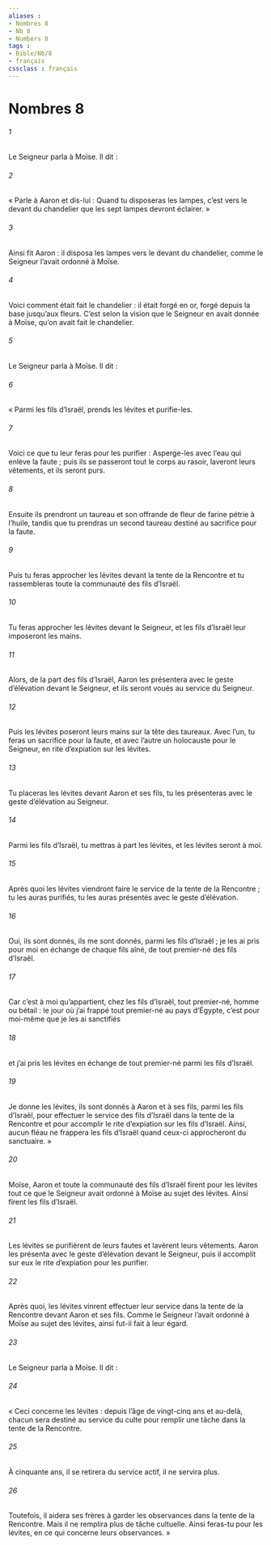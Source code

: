 ```yaml
---
aliases : 
- Nombres 8
- Nb 8
- Numbers 8
tags : 
- Bible/Nb/8
- français
cssclass : français
---
```


# Nombres 8

###### 1
Le Seigneur parla à Moïse. Il dit :
###### 2
« Parle à Aaron et dis-lui : Quand tu disposeras les lampes, c’est vers le devant du chandelier que les sept lampes devront éclairer. »
###### 3
Ainsi fit Aaron : il disposa les lampes vers le devant du chandelier, comme le Seigneur l’avait ordonné à Moïse.
###### 4
Voici comment était fait le chandelier : il était forgé en or, forgé depuis la base jusqu’aux fleurs. C’est selon la vision que le Seigneur en avait donnée à Moïse, qu’on avait fait le chandelier.
###### 5
Le Seigneur parla à Moïse. Il dit :
###### 6
« Parmi les fils d’Israël, prends les lévites et purifie-les.
###### 7
Voici ce que tu leur feras pour les purifier : Asperge-les avec l’eau qui enlève la faute ; puis ils se passeront tout le corps au rasoir, laveront leurs vêtements, et ils seront purs.
###### 8
Ensuite ils prendront un taureau et son offrande de fleur de farine pétrie à l’huile, tandis que tu prendras un second taureau destiné au sacrifice pour la faute.
###### 9
Puis tu feras approcher les lévites devant la tente de la Rencontre et tu rassembleras toute la communauté des fils d’Israël.
###### 10
Tu feras approcher les lévites devant le Seigneur, et les fils d’Israël leur imposeront les mains.
###### 11
Alors, de la part des fils d’Israël, Aaron les présentera avec le geste d’élévation devant le Seigneur, et ils seront voués au service du Seigneur.
###### 12
Puis les lévites poseront leurs mains sur la tête des taureaux. Avec l’un, tu feras un sacrifice pour la faute, et avec l’autre un holocauste pour le Seigneur, en rite d’expiation sur les lévites.
###### 13
Tu placeras les lévites devant Aaron et ses fils, tu les présenteras avec le geste d’élévation au Seigneur.
###### 14
Parmi les fils d’Israël, tu mettras à part les lévites, et les lévites seront à moi.
###### 15
Après quoi les lévites viendront faire le service de la tente de la Rencontre ; tu les auras purifiés, tu les auras présentés avec le geste d’élévation.
###### 16
Oui, ils sont donnés, ils me sont donnés, parmi les fils d’Israël ; je les ai pris pour moi en échange de chaque fils aîné, de tout premier-né des fils d’Israël.
###### 17
Car c’est à moi qu’appartient, chez les fils d’Israël, tout premier-né, homme ou bétail : le jour où j’ai frappé tout premier-né au pays d’Égypte, c’est pour moi-même que je les ai sanctifiés
###### 18
et j’ai pris les lévites en échange de tout premier-né parmi les fils d’Israël.
###### 19
Je donne les lévites, ils sont donnés à Aaron et à ses fils, parmi les fils d’Israël, pour effectuer le service des fils d’Israël dans la tente de la Rencontre et pour accomplir le rite d’expiation sur les fils d’Israël. Ainsi, aucun fléau ne frappera les fils d’Israël quand ceux-ci approcheront du sanctuaire. »
###### 20
Moïse, Aaron et toute la communauté des fils d’Israël firent pour les lévites tout ce que le Seigneur avait ordonné à Moïse au sujet des lévites. Ainsi firent les fils d’Israël.
###### 21
Les lévites se purifièrent de leurs fautes et lavèrent leurs vêtements. Aaron les présenta avec le geste d’élévation devant le Seigneur, puis il accomplit sur eux le rite d’expiation pour les purifier.
###### 22
Après quoi, les lévites vinrent effectuer leur service dans la tente de la Rencontre devant Aaron et ses fils. Comme le Seigneur l’avait ordonné à Moïse au sujet des lévites, ainsi fut-il fait à leur égard.
###### 23
Le Seigneur parla à Moïse. Il dit :
###### 24
« Ceci concerne les lévites : depuis l’âge de vingt-cinq ans et au-delà, chacun sera destiné au service du culte pour remplir une tâche dans la tente de la Rencontre.
###### 25
À cinquante ans, il se retirera du service actif, il ne servira plus.
###### 26
Toutefois, il aidera ses frères à garder les observances dans la tente de la Rencontre. Mais il ne remplira plus de tâche cultuelle. Ainsi feras-tu pour les lévites, en ce qui concerne leurs observances. »
